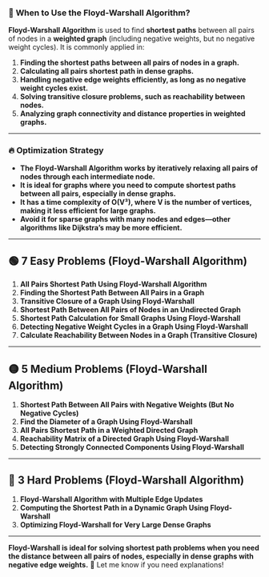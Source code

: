### 📌 **When to Use the Floyd-Warshall Algorithm?**  
**Floyd-Warshall Algorithm** is used to find **shortest paths** between all pairs of nodes in a **weighted graph** (including negative weights, but no negative weight cycles). It is commonly applied in:

1. **Finding the shortest paths between all pairs of nodes in a graph.**
2. **Calculating all pairs shortest path in dense graphs.**
3. **Handling negative edge weights efficiently, as long as no negative weight cycles exist.**
4. **Solving transitive closure problems, such as reachability between nodes.**
5. **Analyzing graph connectivity and distance properties in weighted graphs.**

---

### 🔥 **Optimization Strategy**  
- **The Floyd-Warshall Algorithm works by iteratively relaxing all pairs of nodes through each intermediate node.**
- **It is ideal for graphs where you need to compute shortest paths between all pairs, especially in dense graphs.**
- **It has a time complexity of O(V³), where V is the number of vertices, making it less efficient for large graphs.**
- **Avoid it for sparse graphs with many nodes and edges—other algorithms like Dijkstra’s may be more efficient.**

---

## 🟢 **7 Easy Problems (Floyd-Warshall Algorithm)**
1. **All Pairs Shortest Path Using Floyd-Warshall Algorithm**
2. **Finding the Shortest Path Between All Pairs in a Graph**
3. **Transitive Closure of a Graph Using Floyd-Warshall**
4. **Shortest Path Between All Pairs of Nodes in an Undirected Graph**
5. **Shortest Path Calculation for Small Graphs Using Floyd-Warshall**
6. **Detecting Negative Weight Cycles in a Graph Using Floyd-Warshall**
7. **Calculate Reachability Between Nodes in a Graph (Transitive Closure)**

---

## 🟡 **5 Medium Problems (Floyd-Warshall Algorithm)**
1. **Shortest Path Between All Pairs with Negative Weights (But No Negative Cycles)**
2. **Find the Diameter of a Graph Using Floyd-Warshall**
3. **All Pairs Shortest Path in a Weighted Directed Graph**
4. **Reachability Matrix of a Directed Graph Using Floyd-Warshall**
5. **Detecting Strongly Connected Components Using Floyd-Warshall**

---

## 🔴 **3 Hard Problems (Floyd-Warshall Algorithm)**
1. **Floyd-Warshall Algorithm with Multiple Edge Updates**
2. **Computing the Shortest Path in a Dynamic Graph Using Floyd-Warshall**
3. **Optimizing Floyd-Warshall for Very Large Dense Graphs**

---

**Floyd-Warshall is ideal for solving shortest path problems when you need the distance between all pairs of nodes, especially in dense graphs with negative edge weights.** 🚀 Let me know if you need explanations!